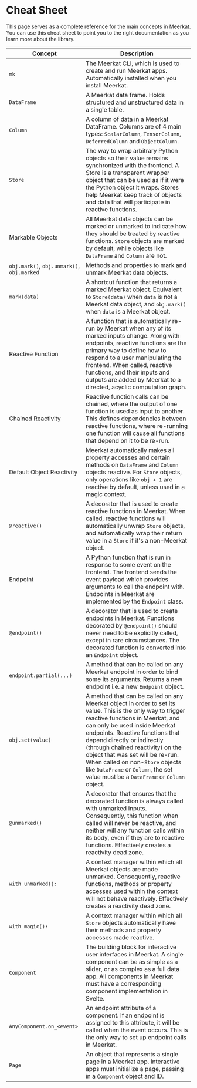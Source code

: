# Cheat Sheet

This page serves as a complete reference for the main concepts in Meerkat. You can use this cheat sheet to point you to the right documentation as you learn more about the library.

| Concept | Description |
| --- | --- |
| `mk` | The Meerkat CLI, which is used to create and run Meerkat apps. Automatically installed when you install Meerkat. | [CLI](/guide/cli/getting-started) |
| `DataFrame` | A Meerkat data frame. Holds structured and unstructured data in a single table. | [DataFrames](/guide/dataframe/getting-started) |
| `Column` | A column of data in a Meerkat DataFrame. Columns are of 4 main types: `ScalarColumn`, `TensorColumn`, `DeferredColumn` and `ObjectColumn`.  | [Columns](/guide/column/getting-started) |
| `Store` | The way to wrap arbitrary Python objects so their value remains synchronized with the frontend. A Store is a transparent wrapper object that can be used as if it were the Python object it wraps. Stores help Meerkat keep track of objects and data that will participate in reactive functions. | [Stores](/guide/store/getting-started) | | [Stores](/guide/store/getting-started) |
| Markable Objects | All Meerkat data objects can be marked or unmarked to indicate how they should be treated by reactive functions. `Store` objects are marked by default, while objects like `DataFrame` and `Column` are not. | [Marking](/guide/reactivity/getting-started#marking) |
| `obj.mark()`, `obj.unmark()`, `obj.marked` | Methods and properties to mark and unmark Meerkat data objects. | [Marking](/guide/reactivity/getting-started#marking) |
| `mark(data)` | A shortcut function that returns a marked Meerkat object. Equivalent to `Store(data)` when `data` is not a Meerkat data object, and `obj.mark()` when `data` is a Meerkat object. | [Marking](/guide/reactivity/getting-started#marking) |
| Reactive Function | A function that is automatically re-run by Meerkat when any of its marked inputs change. Along with endpoints, reactive functions are the primary way to define how to respond to a user manipulating the frontend. When called, reactive functions, and their inputs and outputs are added by Meerkat to a directed, acyclic computation graph. | [Reactivity](/guide/reactivity/getting-started) |
| Chained Reactivity | Reactive function calls can be chained, where the output of one function is used as input to another. This defines dependencies between reactive functions, where re-running one function will cause all functions that depend on it to be re-run. | [Reactivity](/guide/reactivity/getting-started) |
| Default Object Reactivity | Meerkat automatically makes all property accesses and certain methods on `DataFrame` and `Column` objects reactive. For `Store` objects, only operations like `obj + 1` are reactive by default, unless used in a magic context. | [Reactivity](/guide/reactivity/getting-started) |
| `@reactive()` | A decorator that is used to create reactive functions in Meerkat. When called, reactive functions will automatically unwrap `Store` objects, and automatically wrap their return value in a `Store` if it's a non-Meerkat object.  | [Reactivity](/guide/reactivity/getting-started) |
| Endpoint | A Python function that is run in response to some event on the frontend. The frontend sends the event payload which provides arguments to call the endpoint with. Endpoints in Meerkat are implemented by the `Endpoint` class. | [Endpoints](/guide/endpoint/getting-started) |
| `@endpoint()` | A decorator that is used to create endpoints in Meerkat. Functions decorated by `@endpoint()` should never need to be explicitly called, except in rare circumstances. The decorated function is converted into an `Endpoint` object. | [Endpoints](/guide/endpoint/getting-started) |
| `endpoint.partial(...)` | A method that can be called on any Meerkat endpoint in order to bind some its arguments. Returns a new endpoint i.e. a new `Endpoint` object. | [Endpoints](/guide/endpoint/getting-started) |
| `obj.set(value)` | A method that can be called on any Meerkat object in order to set its value. This is the only way to trigger reactive functions in Meerkat, and can only be used inside Meerkat endpoints. Reactive functions that depend directly or indirectly (through chained reactivity) on the object that was set will be re-run. When called on non-`Store` objects like `DataFrame` or `Column`, the set value must be a `DataFrame` or `Column` object. | [Setting Values](/guide/setting-values/getting-started) |
| `@unmarked()` | A decorator that ensures that the decorated function is always called with unmarked inputs. Consequently, this function when called will never be reactive, and neither will any function calls within its body, even if they are to reactive functions. Effectively creates a reactivity dead zone. | [Unmarked](/guide/unmarked/getting-started) |
| `with unmarked():` | A context manager within which all Meerkat objects are made unmarked. Consequently, reactive functions, methods or property accesses used within the context will not behave reactively. Effectively creates a reactivity dead zone. | [Unmarked](/guide/unmarked/getting-started) |
| `with magic():` | A context manager within which all `Store` objects automatically have their methods and property accesses made reactive. | [Magic](/guide/magic/getting-started) |
| `Component` | The building block for interactive user interfaces in Meerkat. A single component can be as simple as a slider, or as complex as a full data app. All components in Meerkat must have a corresponding component implementation in Svelte. | [Components](/guide/component/getting-started) |
| `AnyComponent.on_<event>` | An endpoint attribute of a component. If an endpoint is assigned to this attribute, it will be called when the event occurs. This is the only way to set up endpoint calls in Meerkat. | [Components](/guide/component/getting-started) |
| `Page` | An object that represents a single page in a Meerkat app. Interactive apps must initialize a page, passing in a `Component` object and ID. | [Pages](/guide/page/getting-started) |